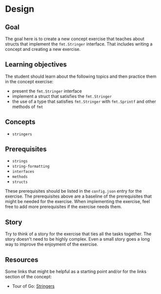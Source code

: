 # Design

## Goal

The goal here is to create a new concept exercise that teaches about structs that implement the `fmt.Stringer` interface.
That includes writing a concept and creating a new exercise.

## Learning objectives

The student should learn about the following topics and then practice them in the concept exercise:

- present the `fmt.Stringer` interface
- implement a struct that satisfies the `fmt.Stringer`
- the use of a type that satisfies `fmt.Stringer` with `fmt.Sprintf` and other methods of `fmt`

## Concepts

- `stringers`

## Prerequisites

- `strings`
- `string-formatting`
- `interfaces`
- `methods`
- `structs` 

These prerequisites should be listed in the `config.json` entry for the exercise.
The prerequisites above are a baseline of the prerequisites that might be needed for the exercise.
When implementing the exercise, feel free to add more prerequisites if the exercise needs them.

## Story

Try to think of a story for the exercise that ties all the tasks together.
The story doesn't need to be highly complex.
Even a small story goes a long way to improve the enjoyment of the exercise.

## Resources

Some links that might be helpful as a starting point and/or for the links section of the concept:

- Tour of Go: [Stringers][tour-of-go-stringers]


[tour-of-go-stringers]: https://go.dev/tour/methods/17